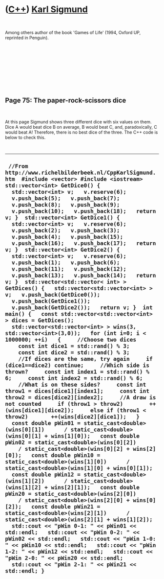 
 

 

 

 

 

([C++](Cpp.md)) [Karl Sigmund](CppKarlSigmund.md)
===================================================

 

Among others author of the book 'Games of Life' (1994, Oxford UP,
reprinted in Penguin).

 

 

 

 

 

Page 75: The paper-rock-scissors dice
-------------------------------------

 

At this page Sigmund shows three different dice with six values on them.
Dice A would beat dice B on average, B would beat C, and, paradoxically,
C would beat A! Therefore, there is no best dice of the three. The C++
code is below to check this.

 

  -------------------------------------------------------------------------------------------------------------------------------------------------------------------------------------------------------------------------------------------------------------------------------------------------------------------------------------------------------------------------------------------------------------------------------------------------------------------------------------------------------------------------------------------------------------------------------------------------------------------------------------------------------------------------------------------------------------------------------------------------------------------------------------------------------------------------------------------------------------------------------------------------------------------------------------------------------------------------------------------------------------------------------------------------------------------------------------------------------------------------------------------------------------------------------------------------------------------------------------------------------------------------------------------------------------------------------------------------------------------------------------------------------------------------------------------------------------------------------------------------------------------------------------------------------------------------------------------------------------------------------------------------------------------------------------------------------------------------------------------------------------------------------------------------------------------------------------------------------------------------------------------------------------------------------------------------------------------------------------------------------------------------------------------------------------------------------------------------------------------------------------------------------------------------------------------------------------------------------------------------------------------------------------------------------------------------------------------------------------------------------------------------------------------------------------------------------------------------------------------------------------------------------------------------------------------------------------------------------------------------------------------------------
  ` //From http://www.richelbilderbeek.nl/CppKarlSigmund.htm  #include <vector> #include <iostream>  std::vector<int> GetDice0() {   std::vector<int> v;   v.reserve(6);   v.push_back(5);   v.push_back(7);   v.push_back(8);   v.push_back(9);   v.push_back(10);   v.push_back(18);   return v; }  std::vector<int> GetDice1() {   std::vector<int> v;   v.reserve(6);   v.push_back(2);   v.push_back(3);   v.push_back(4);   v.push_back(15);   v.push_back(16);   v.push_back(17);   return v; }  std::vector<int> GetDice2() {   std::vector<int> v;   v.reserve(6);   v.push_back(1);   v.push_back(6);   v.push_back(11);   v.push_back(12);   v.push_back(13);   v.push_back(14);   return v; }  std::vector<std::vector< int> > GetDices() {   std::vector<std::vector<int> > v;   v.push_back(GetDice0());   v.push_back(GetDice1());   v.push_back(GetDice2());   return v; }  int main() {   const std::vector<std::vector<int> > dices = GetDices();   std::vector<std::vector<int> > wins(3, std::vector<int>(3,0));   for (int i=0; i < 1000000; ++i)   {     //Choose two dices     const int dice1 = std::rand() % 3;     const int dice2 = std::rand() % 3;     //If dices are the same, try again     if (dice1==dice2) continue;     //Which side is thrown?     const int index1 = std::rand() % 6;     const int index2 = std::rand() % 6;     //What is on these sides?     const int throw1 = dices[dice1][index1];     const int throw2 = dices[dice2][index2];     //A draw is not counted     if (throw1 > throw2)        ++(wins[dice1][dice2]);     else if (throw1 < throw2)       ++(wins[dice2][dice1]);   }   const double pWin01 = static_cast<double>(wins[0][1])      / static_cast<double>(wins[0][1] + wins[1][0]);   const double pWin02 = static_cast<double>(wins[0][2])      / static_cast<double>(wins[0][2] + wins[2][0]);   const double pWin10 = static_cast<double>(wins[1][0])      / static_cast<double>(wins[1][0] + wins[0][1]);   const double pWin12 = static_cast<double>(wins[1][2])      / static_cast<double>(wins[1][2] + wins[2][1]);   const double pWin20 = static_cast<double>(wins[2][0])      / static_cast<double>(wins[2][0] + wins[0][2]);   const double pWin21 = static_cast<double>(wins[2][1])      / static_cast<double>(wins[2][1] + wins[1][2]);   std::cout << "pWin 0-1: " << pWin01 << std::endl;   std::cout << "pWin 0-2: " << pWin02 << std::endl;   std::cout << "pWin 1-0: " << pWin10 << std::endl;   std::cout << "pWin 1-2: " << pWin12 << std::endl;   std::cout << "pWin 2-0: " << pWin20 << std::endl;   std::cout << "pWin 2-1: " << pWin21 << std::endl; }`
  -------------------------------------------------------------------------------------------------------------------------------------------------------------------------------------------------------------------------------------------------------------------------------------------------------------------------------------------------------------------------------------------------------------------------------------------------------------------------------------------------------------------------------------------------------------------------------------------------------------------------------------------------------------------------------------------------------------------------------------------------------------------------------------------------------------------------------------------------------------------------------------------------------------------------------------------------------------------------------------------------------------------------------------------------------------------------------------------------------------------------------------------------------------------------------------------------------------------------------------------------------------------------------------------------------------------------------------------------------------------------------------------------------------------------------------------------------------------------------------------------------------------------------------------------------------------------------------------------------------------------------------------------------------------------------------------------------------------------------------------------------------------------------------------------------------------------------------------------------------------------------------------------------------------------------------------------------------------------------------------------------------------------------------------------------------------------------------------------------------------------------------------------------------------------------------------------------------------------------------------------------------------------------------------------------------------------------------------------------------------------------------------------------------------------------------------------------------------------------------------------------------------------------------------------------------------------------------------------------------------------------------------------------

 

 

 

 

 

 

